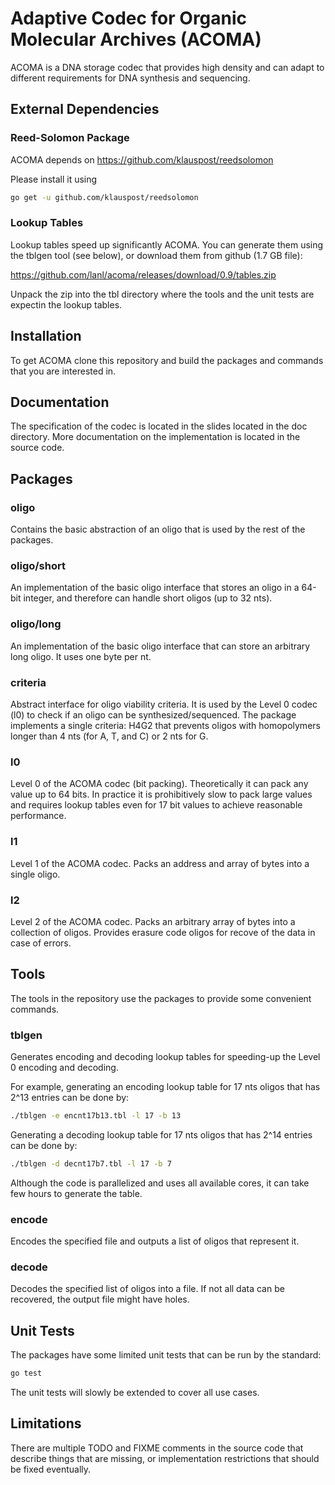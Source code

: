 # Adaptive Codec for Organic Molecular Archives (ACOMA)

ACOMA is a DNA storage codec that provides high density and can adapt
to different requirements for DNA synthesis and sequencing.

## External Dependencies

### Reed-Solomon Package

ACOMA depends on https://github.com/klauspost/reedsolomon

Please install it using 

```bash
go get -u github.com/klauspost/reedsolomon
```

### Lookup Tables

Lookup tables speed up significantly ACOMA. You can generate them
using the tblgen tool (see below), or download them from github (1.7
GB file):

https://github.com/lanl/acoma/releases/download/0.9/tables.zip

Unpack the zip into the tbl directory where the tools and the unit
tests are expectin the lookup tables.

## Installation

To get ACOMA clone this repository and build the packages and commands
that you are interested in.

## Documentation

The specification of the codec is located in the slides located in the
doc directory. More documentation on the implementation is located in
the source code.

## Packages

### oligo

Contains the basic abstraction of an oligo that is used by the rest of
the packages.

### oligo/short

An implementation of the basic oligo interface that stores an oligo in
a 64-bit integer, and therefore can handle short oligos (up to 32 nts).

### oligo/long

An implementation of the basic oligo interface that can store an
arbitrary long oligo. It uses one byte per nt.

### criteria

Abstract interface for oligo viability criteria. It is used by the
Level 0 codec (l0) to check if an oligo can be synthesized/sequenced.
The package implements a single criteria: H4G2 that prevents oligos
with homopolymers longer than 4 nts (for A, T, and C) or 2 nts for G.

### l0

Level 0 of the ACOMA codec (bit packing). Theoretically it can pack
any value up to 64 bits. In practice it is prohibitively slow to pack
large values and requires lookup tables even for 17 bit values to
achieve reasonable performance.

### l1

Level 1 of the ACOMA codec. Packs an address and array of bytes into a
single oligo.

### l2

Level 2 of the ACOMA codec. Packs an arbitrary array of bytes into a
collection of oligos. Provides erasure code oligos for recove of the
data in case of errors.

## Tools

The tools in the repository use the packages to provide some
convenient commands.

### tblgen

Generates encoding and decoding lookup tables for speeding-up the
Level 0 encoding and decoding. 

For example, generating an encoding lookup table for 17 nts oligos
that has 2^13 entries can be done by:

```bash
./tblgen -e encnt17b13.tbl -l 17 -b 13
```

Generating a decoding lookup table for 17 nts oligos that has 2^14
entries can be done by:

```bash
./tblgen -d decnt17b7.tbl -l 17 -b 7
```

Although the code is parallelized and uses all available cores, it can
take few hours to generate the table.

### encode

Encodes the specified file and outputs a list of oligos that represent
it.

### decode

Decodes the specified list of oligos into a file. If not all data can
be recovered, the output file might have holes.

## Unit Tests

The packages have some limited unit tests that can be run by the
standard:

```bash
go test
```

The unit tests will slowly be extended to cover all use cases.

## Limitations

There are multiple TODO and FIXME comments in the source code that
describe things that are missing, or implementation restrictions that
should be fixed eventually.
